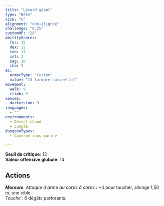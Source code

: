 ```yaml
---
title: "Lézard géant"
type: "Bête"
size: "G"
alignment: "non-alignée"
challenge: "0.25"
customHP: "28"
abilityScores:
  for: 15
  dex: 12
  con: 13
  int: 2
  sag: 10
  cha: 5
ac:
  armorType: "custom"
  value: "13 (armure naturelle)"
movement:
  walk: 9
  climb: 9
senses:
  darkvision: 9
languages:
  - ""
environments:
  - Désert chaud
  - Jungle
dungeonTypes:
  - Caverne sous-marine

---
```

**Seuil de critique**: 13        
**Valeur offensive globale**: 14  
## Actions
_**Morsure**_. _Attaque d'arme au corps à corps_ : +4 pour toucher, allonge 1,50 m, une cible.  
_Touché_ : 6 dégâts perforants.

